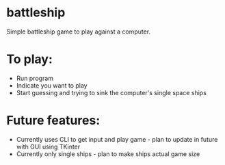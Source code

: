 # battleship

Simple battleship game to play against a computer. 

# To play: 

* Run program 
* Indicate you want to play
* Start guessing and trying to sink the computer's single space ships

# Future features:

* Currently uses CLI to get input and play game - plan to update in future with GUI using TKinter
* Currently only single ships - plan to make ships actual game size
